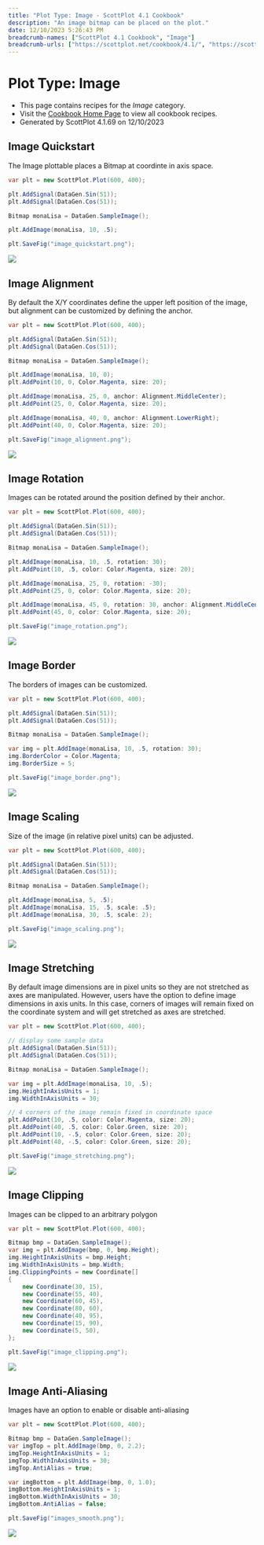 ```yaml
---
title: "Plot Type: Image - ScottPlot 4.1 Cookbook"
description: "An image bitmap can be placed on the plot."
date: 12/10/2023 5:26:43 PM
breadcrumb-names: ["ScottPlot 4.1 Cookbook", "Image"]
breadcrumb-urls: ["https://scottplot.net/cookbook/4.1/", "https://scottplot.net/cookbook/4.1/category/plottable-image/"]
---
```


# Plot Type: Image
* This page contains recipes for the _Image_ category.
* Visit the [Cookbook Home Page](../../) to view all cookbook recipes.
* Generated by ScottPlot 4.1.69 on 12/10/2023
## Image Quickstart

The Image plottable places a Bitmap at coordinte in axis space.

```cs
var plt = new ScottPlot.Plot(600, 400);

plt.AddSignal(DataGen.Sin(51));
plt.AddSignal(DataGen.Cos(51));

Bitmap monaLisa = DataGen.SampleImage();

plt.AddImage(monaLisa, 10, .5);

plt.SaveFig("image_quickstart.png");
```

<img src='../../images/image_quickstart.png' class='d-block mx-auto my-5' />


## Image Alignment

By default the X/Y coordinates define the upper left position of the image, but alignment can be customized by defining the anchor.

```cs
var plt = new ScottPlot.Plot(600, 400);

plt.AddSignal(DataGen.Sin(51));
plt.AddSignal(DataGen.Cos(51));

Bitmap monaLisa = DataGen.SampleImage();

plt.AddImage(monaLisa, 10, 0);
plt.AddPoint(10, 0, Color.Magenta, size: 20);

plt.AddImage(monaLisa, 25, 0, anchor: Alignment.MiddleCenter);
plt.AddPoint(25, 0, Color.Magenta, size: 20);

plt.AddImage(monaLisa, 40, 0, anchor: Alignment.LowerRight);
plt.AddPoint(40, 0, Color.Magenta, size: 20);

plt.SaveFig("image_alignment.png");
```

<img src='../../images/image_alignment.png' class='d-block mx-auto my-5' />


## Image Rotation

Images can be rotated around the position defined by their anchor.

```cs
var plt = new ScottPlot.Plot(600, 400);

plt.AddSignal(DataGen.Sin(51));
plt.AddSignal(DataGen.Cos(51));

Bitmap monaLisa = DataGen.SampleImage();

plt.AddImage(monaLisa, 10, .5, rotation: 30);
plt.AddPoint(10, .5, color: Color.Magenta, size: 20);

plt.AddImage(monaLisa, 25, 0, rotation: -30);
plt.AddPoint(25, 0, color: Color.Magenta, size: 20);

plt.AddImage(monaLisa, 45, 0, rotation: 30, anchor: Alignment.MiddleCenter);
plt.AddPoint(45, 0, color: Color.Magenta, size: 20);

plt.SaveFig("image_rotation.png");
```

<img src='../../images/image_rotation.png' class='d-block mx-auto my-5' />


## Image Border

The borders of images can be customized.

```cs
var plt = new ScottPlot.Plot(600, 400);

plt.AddSignal(DataGen.Sin(51));
plt.AddSignal(DataGen.Cos(51));

Bitmap monaLisa = DataGen.SampleImage();

var img = plt.AddImage(monaLisa, 10, .5, rotation: 30);
img.BorderColor = Color.Magenta;
img.BorderSize = 5;

plt.SaveFig("image_border.png");
```

<img src='../../images/image_border.png' class='d-block mx-auto my-5' />


## Image Scaling

Size of the image (in relative pixel units) can be adjusted.

```cs
var plt = new ScottPlot.Plot(600, 400);

plt.AddSignal(DataGen.Sin(51));
plt.AddSignal(DataGen.Cos(51));

Bitmap monaLisa = DataGen.SampleImage();

plt.AddImage(monaLisa, 5, .5);
plt.AddImage(monaLisa, 15, .5, scale: .5);
plt.AddImage(monaLisa, 30, .5, scale: 2);

plt.SaveFig("image_scaling.png");
```

<img src='../../images/image_scaling.png' class='d-block mx-auto my-5' />


## Image Stretching

By default image dimensions are in pixel units so they are not stretched as axes are manipulated. However, users have the option to define image dimensions in axis units. In this case, corners of images will remain fixed on the coordinate system and will get stretched as axes are stretched.

```cs
var plt = new ScottPlot.Plot(600, 400);

// display some sample data
plt.AddSignal(DataGen.Sin(51));
plt.AddSignal(DataGen.Cos(51));

Bitmap monaLisa = DataGen.SampleImage();

var img = plt.AddImage(monaLisa, 10, .5);
img.HeightInAxisUnits = 1;
img.WidthInAxisUnits = 30;

// 4 corners of the image remain fixed in coordinate space
plt.AddPoint(10, .5, color: Color.Magenta, size: 20);
plt.AddPoint(40, .5, color: Color.Green, size: 20);
plt.AddPoint(10, -.5, color: Color.Green, size: 20);
plt.AddPoint(40, -.5, color: Color.Green, size: 20);

plt.SaveFig("image_stretching.png");
```

<img src='../../images/image_stretching.png' class='d-block mx-auto my-5' />


## Image Clipping

Images can be clipped to an arbitrary polygon

```cs
var plt = new ScottPlot.Plot(600, 400);

Bitmap bmp = DataGen.SampleImage();
var img = plt.AddImage(bmp, 0, bmp.Height);
img.HeightInAxisUnits = bmp.Height;
img.WidthInAxisUnits = bmp.Width;
img.ClippingPoints = new Coordinate[]
{
    new Coordinate(30, 15),
    new Coordinate(55, 40),
    new Coordinate(60, 45),
    new Coordinate(80, 60),
    new Coordinate(40, 95),
    new Coordinate(15, 90),
    new Coordinate(5, 50),
};

plt.SaveFig("image_clipping.png");
```

<img src='../../images/image_clipping.png' class='d-block mx-auto my-5' />


## Image Anti-Aliasing

Images have an option to enable or disable anti-aliasing

```cs
var plt = new ScottPlot.Plot(600, 400);

Bitmap bmp = DataGen.SampleImage();
var imgTop = plt.AddImage(bmp, 0, 2.2);
imgTop.HeightInAxisUnits = 1;
imgTop.WidthInAxisUnits = 30;
imgTop.AntiAlias = true;

var imgBottom = plt.AddImage(bmp, 0, 1.0);
imgBottom.HeightInAxisUnits = 1;
imgBottom.WidthInAxisUnits = 30;
imgBottom.AntiAlias = false;

plt.SaveFig("images_smooth.png");
```

<img src='../../images/images_smooth.png' class='d-block mx-auto my-5' />



